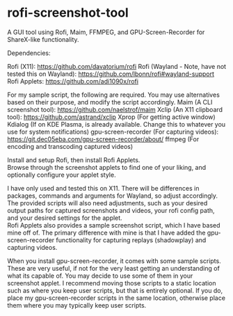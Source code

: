# rofi-screenshot-tool
A GUI tool using Rofi, Maim, FFMPEG, and GPU-Screen-Recorder for ShareX-like functionality.

Dependencies:

Rofi (X11): https://github.com/davatorium/rofi 
Rofi (Wayland - Note, have not tested this on Wayland): https://github.com/lbonn/rofi#wayland-support 
Rofi Applets: https://github.com/adi1090x/rofi 

For my sample script, the following are required. You may use alternatives based on their purpose, and modify the script accordingly. 
Maim (A CLI screenshot tool): https://github.com/naelstrof/maim 
Xclip (An X11 clipboard tool): https://github.com/astrand/xclip 
Xprop (For getting active window) 
Kdialog (If on KDE Plasma, is already available. Change this to whatever you use for system notifications) 
gpu-screen-recorder (For capturing videos): https://git.dec05eba.com/gpu-screen-recorder/about/ 
ffmpeg (For encoding and transcoding captured videos) 

Install and setup Rofi, then install Rofi Applets.  
Browse through the screenshot applets to find one of your liking, and optionally configure your applet style. 

I have only used and tested this on X11. There will be differences in packages, commands and arguments for Wayland, so adjust accordingly. 
The provided scripts will also need adjustments, such as your desired output paths for captured screenshots and videos, your rofi config path, and your desired settings for the applet.  
Rofi Applets also provides a sample screenshot script, which I have based mine off of. The primary difference with mine is that I have added the gpu-screen-recorder functionality for capturing replays (shadowplay) and capturing videos.  

When you install gpu-screen-recorder, it comes with some sample scripts. These are very useful, if not for the very least getting an understanding of what its capable of. You may decide to use some of them in your screenshot applet. I recommend moving those scripts to a static location such as where you keep user scripts, but that is entirely optional. If you do, place my gpu-screen-recorder scripts in the same location, otherwise place them where you may typically keep user scripts.
